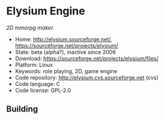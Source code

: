 # Elysium Engine

_2D mmorpg maker._

- Home: http://elysium.sourceforge.net/, https://sourceforge.net/projects/elysium/
- State: beta (alpha?), inactive since 2006
- Download: https://sourceforge.net/projects/elysium/files/
- Platform: Linux
- Keywords: role playing, 2D, game engine
- Code repository: http://elysium.cvs.sourceforge.net (cvs)
- Code language: C
- Code license: GPL-2.0

## Building

